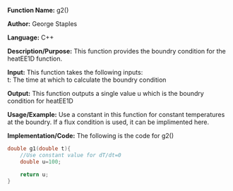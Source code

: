 **Function Name:**          g2()

**Author:** George Staples

**Language:** C++

**Description/Purpose:** This function provides the boundry condition for the heatEE1D function.

**Input:** This function takes the following inputs:\
t: The time at which to calculate the boundry condition
  
**Output:** This function outputs a single value u which is the boundry condition for heatEE1D
	
**Usage/Example:**
Use a constant in this function for constant temperatures at the boundry. If a flux condition is used, it can be implimented here.

**Implementation/Code:** The following is the code for g2()
```c++
double g1(double t){
    //Use constant value for dT/dt=0
    double u=100;

    return u;
}
```
